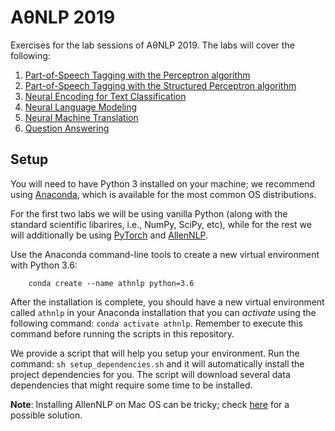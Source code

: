 # ΑθNLP 2019

Exercises for the lab sessions of ΑθNLP 2019. 
The labs will cover the following:

1. [Part-of-Speech Tagging with the Perceptron algorithm](labs-exercises/pos-tagging-perceptron.md)
2. [Part-of-Speech Tagging with the Structured Perceptron algorithm](labs-exercises/pos-tagging-structured-perceptron.md)
3. [Neural Encoding for Text Classification](labs-exercises/neural-encoding-fever.md)
4. [Neural Language Modeling](labs-exercises/neural-language-model.md)
5. [Neural Machine Translation](labs-exercises/neural-machine-translation.md)
6. [Question Answering](labs-exercises/question-answering.md)

## Setup

You will need to have Python 3 installed on your machine; we recommend using [Anaconda](https://www.anaconda.com/), 
which is available for the most common OS distributions. 

For the first two labs we will be using vanilla Python (along with the standard scientific libarires, i.e., NumPy, SciPy, 
etc), while for the rest we will additionally be using [PyTorch](https://pytorch.org/) and 
[AllenNLP](https://allennlp.org/).

Use the Anaconda command-line tools to create a new virtual environment with Python 3.6:
```
    conda create --name athnlp python=3.6
```
After the installation is complete, you should have a new virtual environment called `athnlp` in your Anaconda installation 
that you can *activate* using the following command: `conda activate athnlp`. Remember to execute this command before
running the scripts in this repository.

We provide a script that will help you setup your environment. Run the command: `sh setup_dependencies.sh` and 
it will automatically install the project dependencies for you. The script will download several data dependencies that might
require some time to be installed. 


**Note**: Installing AllenNLP on Mac OS can be tricky; check [here](https://stackoverflow.com/questions/52509602/cant-compile-c-program-on-a-mac-after-upgrade-to-mojave)
for a possible solution.



